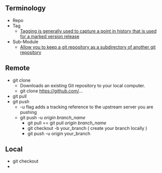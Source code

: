 ## Terminology
* Repo
* Tag
  * [Tagging is generally used to capture a point in history that is used for a marked version release](https://www.atlassian.com/git/tutorials/inspecting-a-repository/git-tag)   
* Sub-Module
  * [Allow you to keep a git repository as a subdirectory of another git repository](https://www.atlassian.com/git/tutorials/git-submodule)   

## Remote
* git clone
  * Downloads an existing Git repository to your local computer.  
  * git clone https://github.com/... 
* git pull
* git push
  *  -u flag adds a tracking reference to the upstream server you are pushing
    * git push -u *origin branch_name* 
      * git pull  == git pull *origin branch_name*    
      * git checkout -b your_branch ( create your branch locally )
      * git push -u origin your_branch
     

## Local
* git checkout
* 
